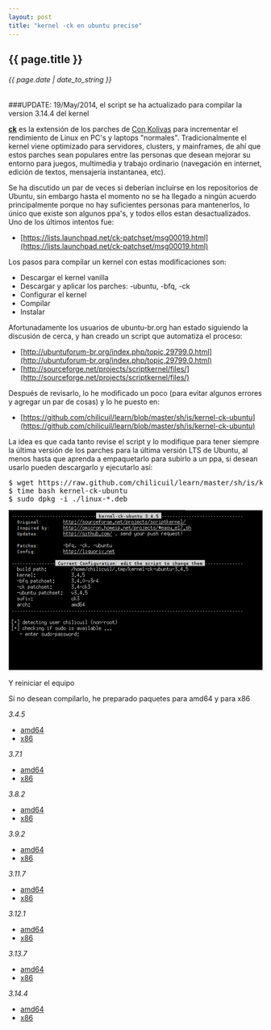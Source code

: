 ```yaml
---
layout: post
title: "kernel -ck en ubuntu precise"
---
```


## {{ page.title }}

###### {{ page.date | date_to_string }}

###UPDATE: 19/May/2014, el script se ha actualizado para compilar la version 3.14.4 del kernel

**[ck](http://ck-hack.blogspot.mx/)** es la extensión de los parches de [Con Kolivas](http://en.wikipedia.org/wiki/Con_Kolivas) para incrementar el rendimiento de Linux en PC's y laptops "normales". Tradicionalmente el kernel viene optimizado para servidores, clusters, y mainframes, de ahí que estos parches sean populares entre las personas que desean mejorar su entorno para juegos, multimedia y trabajo ordinario (navegación en internet, edición de textos, mensajería instantanea, etc).

Se ha discutido un par de veces si deberían incluirse en los repositorios de Ubuntu, sin embargo hasta el momento no se ha llegado a ningún acuerdo principalmente porque no hay suficientes personas para mantenerlos, lo único que existe son algunos ppa's, y todos ellos estan desactualizados. Uno de los últimos intentos fue:

- [https://lists.launchpad.net/ck-patchset/msg00019.html](https://lists.launchpad.net/ck-patchset/msg00019.html)

Los pasos para compilar un kernel con estas modificaciones son:

- Descargar el kernel vanilla
- Descargar y aplicar los parches: -ubuntu, -bfq, -ck
- Configurar el kernel
- Compilar
- Instalar

Afortunadamente los usuarios de ubuntu-br.org han estado siguiendo la discusión de cerca, y han creado un script que automatiza el proceso:

- [http://ubuntuforum-br.org/index.php/topic,29799.0.html](http://ubuntuforum-br.org/index.php/topic,29799.0.html)
- [http://sourceforge.net/projects/scriptkernel/files/](http://sourceforge.net/projects/scriptkernel/files/)

Después de revisarlo, lo he modificado un poco (para evitar algunos errores y agregar un par de cosas) y lo he puesto en:

- [https://github.com/chilicuil/learn/blob/master/sh/is/kernel-ck-ubuntu](https://github.com/chilicuil/learn/blob/master/sh/is/kernel-ck-ubuntu)

La idea es que cada tanto revise el script y lo modifique para tener siempre la última versión de los parches para la última versión LTS de Ubuntu, al menos hasta que aprenda a empaquetarlo para subirlo a un ppa, si desean usarlo pueden descargarlo y ejecutarlo así:

<pre class="sh_sh">
$ wget https://raw.github.com/chilicuil/learn/master/sh/is/kernel-ck-ubuntu
$ time bash kernel-ck-ubuntu
$ sudo dpkg -i ./linux-*.deb
</pre>

**[![](/assets/img/59.png)](/assets/img/59.png)**

Y reiniciar el equipo

Si no desean compilarlo, he preparado paquetes para amd64 y para x86

*3.4.5*

- [amd64](http://f.javier.io/rep/deb/3.4.5-ck-amd64.tar.bz2)
- [x86](http://f.javier.io/rep/deb/3.4.5-ck-i386.tar.bz2)

*3.7.1*

- [amd64](http://f.javier.io/rep/deb/3.7.1-ck-i386.tar.bz2)
- [x86](http://f.javier.io/rep/deb/3.7.1-ck-amd64.tar.bz2)

*3.8.2*

- [amd64](http://f.javier.io/rep/deb/3.8.2-ck-amd64.tar.bz2)
- [x86](http://f.javier.io/rep/deb/3.8.2-ck-i386.tar.bz2)

*3.9.2*

- [amd64](http://f.javier.io/rep/deb/3.9.2-ck-amd64.tar.bz2)
- [x86](http://f.javier.io/rep/deb/3.9.2-ck-i386.tar.bz2)

*3.11.7*

- [amd64](http://f.javier.io/rep/deb/3.11.7-ck-amd64.tar.bz2)
- [x86](http://f.javier.io/rep/deb/3.11.7-ck-i386.tar.bz2)

*3.12.1*

- [amd64](http://f.javier.io/rep/deb/3.12.1-ck-amd64.tar.bz2)
- [x86](http://f.javier.io/rep/deb/3.12.1-ck-i386.tar.bz2)

*3.13.7*

- [amd64](http://f.javier.io/rep/deb/3.13.7-ck-i386.tar.bz2)
- [x86](http://f.javier.io/rep/deb/3.13.7-ck-amd64.tar.bz2)

*3.14.4*

- [amd64](http://f.javier.io/rep/deb/3.14.4-ck-amd64.tar.bz2)
- [x86](http://f.javier.io/rep/deb/3.14.4-ck-i386.tar.bz2)
